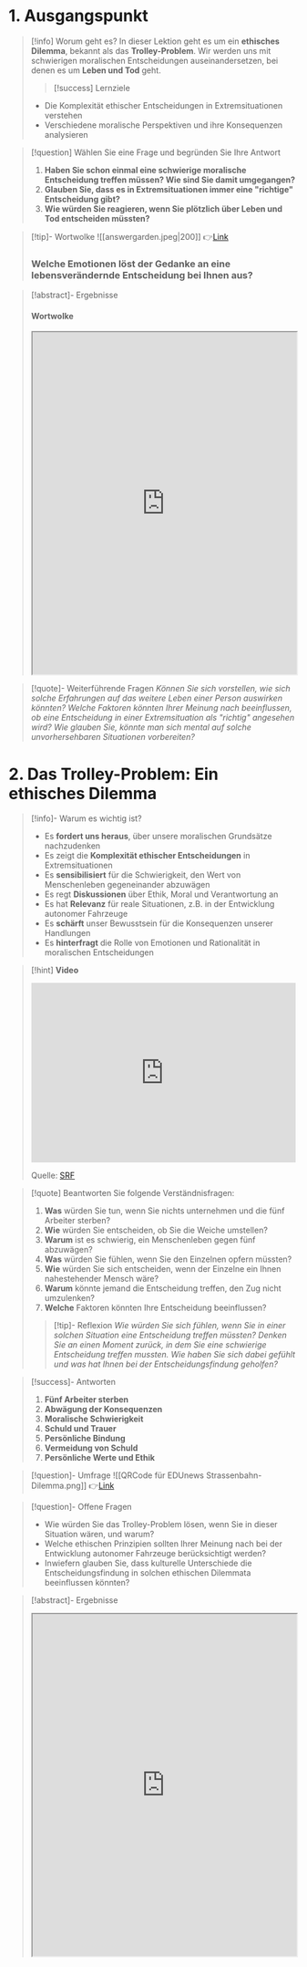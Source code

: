 # 1. Ausgangspunkt

>[!info] Worum geht es?
> In dieser Lektion geht es um ein **ethisches Dilemma**, bekannt als das **Trolley-Problem**. Wir werden uns mit schwierigen moralischen Entscheidungen auseinandersetzen, bei denen es um **Leben und Tod** geht.
>>[!success] Lernziele
>- Die Komplexität ethischer Entscheidungen in Extremsituationen verstehen
>- Verschiedene moralische Perspektiven und ihre Konsequenzen analysieren

>[!question] Wählen Sie eine Frage und begründen Sie Ihre Antwort
>1. **Haben Sie schon einmal eine schwierige moralische Entscheidung treffen müssen? Wie sind Sie damit umgegangen?**
>2. **Glauben Sie, dass es in Extremsituationen immer eine "richtige" Entscheidung gibt?**
>3. **Wie würden Sie reagieren, wenn Sie plötzlich über Leben und Tod entscheiden müssten?**

>[!tip]- Wortwolke
>![[answergarden.jpeg|200]]
>👉[Link](https://answergarden.ch/4128136)
>### Welche Emotionen löst der Gedanke an eine lebensverändernde Entscheidung bei Ihnen aus?

>[!abstract]- Ergebnisse 
>#### Wortwolke
><iframe width="100%" height="600" src="https://answergarden.ch/4128136" allowfullscreen allow="geolocation *; autoplay; encrypted-media"></iframe>

>[!quote]- Weiterführende Fragen
>*Können Sie sich vorstellen, wie sich solche Erfahrungen auf das weitere Leben einer Person auswirken könnten?*
>*Welche Faktoren könnten Ihrer Meinung nach beeinflussen, ob eine Entscheidung in einer Extremsituation als "richtig" angesehen wird?*
>*Wie glauben Sie, könnte man sich mental auf solche unvorhersehbaren Situationen vorbereiten?*

# 2. Das Trolley-Problem: Ein ethisches Dilemma

>[!info]- Warum es wichtig ist?
>- Es **fordert uns heraus**, über unsere moralischen Grundsätze nachzudenken
>- Es zeigt die **Komplexität ethischer Entscheidungen** in Extremsituationen
>- Es **sensibilisiert** für die Schwierigkeit, den Wert von Menschenleben gegeneinander abzuwägen
>- Es regt **Diskussionen** über Ethik, Moral und Verantwortung an
>- Es hat **Relevanz** für reale Situationen, z.B. in der Entwicklung autonomer Fahrzeuge
>- Es **schärft** unser Bewusstsein für die Konsequenzen unserer Handlungen
>- Es **hinterfragt** die Rolle von Emotionen und Rationalität in moralischen Entscheidungen

>[!hint] **Video**
><iframe width="100%" height="315" src="https://www.youtube.com/embed/MhOJp1DcabM?si=3tRA6XmHyfN866uC" title="YouTube video player" frameborder="0" allow="accelerometer; autoplay; clipboard-write; encrypted-media; gyroscope; picture-in-picture; web-share" referrerpolicy="strict-origin-when-cross-origin" allowfullscreen></iframe>
>
>Quelle: [SRF](https://www.youtube.com/watch?v=MhOJp1DcabM&ab_channel=SRFKulturSternstunden)

>[!quote] Beantworten Sie folgende Verständnisfragen:
>1. **Was** würden Sie tun, wenn Sie nichts unternehmen und die fünf Arbeiter sterben?
>2. **Wie** würden Sie entscheiden, ob Sie die Weiche umstellen?
>3. **Warum** ist es schwierig, ein Menschenleben gegen fünf abzuwägen?
>4. **Was** würden Sie fühlen, wenn Sie den Einzelnen opfern müssten?
>5. **Wie** würden Sie sich entscheiden, wenn der Einzelne ein Ihnen nahestehender Mensch wäre?
>6. **Warum** könnte jemand die Entscheidung treffen, den Zug nicht umzulenken?
>7. **Welche** Faktoren könnten Ihre Entscheidung beeinflussen?
>>[!tip]- Reflexion
>>*Wie würden Sie sich fühlen, wenn Sie in einer solchen Situation eine Entscheidung treffen müssten?*
>>*Denken Sie an einen Moment zurück, in dem Sie eine schwierige Entscheidung treffen mussten. Wie haben Sie sich dabei gefühlt und was hat Ihnen bei der Entscheidungsfindung geholfen?*

>[!success]- Antworten
>1. **Fünf Arbeiter sterben**
>2. **Abwägung der Konsequenzen**
>3. **Moralische Schwierigkeit**
>4. **Schuld und Trauer**
>5. **Persönliche Bindung**
>6. **Vermeidung von Schuld**
>7. **Persönliche Werte und Ethik**

>[!question]- Umfrage
>![[QRCode für EDUnews Strassenbahn-Dilemma.png]]
>👉[Link](https://forms.microsoft.com/e/LWx5cgg2vH)

>[!question]- Offene Fragen
>- Wie würden Sie das Trolley-Problem lösen, wenn Sie in dieser Situation wären, und warum?
>- Welche ethischen Prinzipien sollten Ihrer Meinung nach bei der Entwicklung autonomer Fahrzeuge berücksichtigt werden?
>- Inwiefern glauben Sie, dass kulturelle Unterschiede die Entscheidungsfindung in solchen ethischen Dilemmata beeinflussen könnten?

>[!abstract]- Ergebnisse
>
><iframe width="100%" height="600" src="https://forms.microsoft.com/Pages/AnalysisPage.aspx?AnalyzerToken=6kHXvrIn0Qx9w0zuccXLNiACQNmb5RTu&id=3JD3sB8inkC07KJqJT_b3gzhkYlYD0VIpERRWTmitHRUNjQ4Q1NJOE5HUkpFTlhDUElXSEVSMDJKWSQlQCNjPTEu" allowfullscreen allow="geolocation *; autoplay; encrypted-media"></iframe>